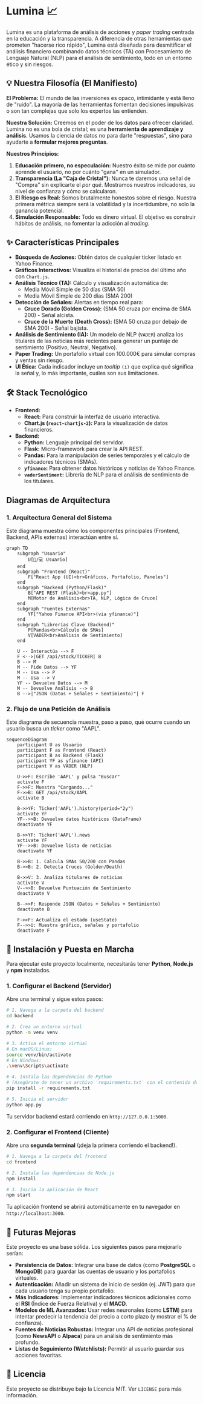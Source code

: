 # Lumina 📈

Lumina es una plataforma de análisis de acciones y *paper trading* centrada en la educación y la transparencia. A diferencia de otras herramientas que prometen "hacerse rico rápido", Lumina está diseñada para desmitificar el análisis financiero combinando datos técnicos (TA) con Procesamiento de Lenguaje Natural (NLP) para el análisis de sentimiento, todo en un entorno ético y sin riesgos.

## 💡 Nuestra Filosofía (El Manifiesto)

**El Problema:** El mundo de las inversiones es opaco, intimidante y está lleno de "ruido". La mayoría de las herramientas fomentan decisiones impulsivas o son tan complejas que solo los expertos las entienden.

**Nuestra Solución:** Creemos en el poder de los datos para ofrecer claridad. Lumina no es una bola de cristal; es una **herramienta de aprendizaje y análisis**. Usamos la ciencia de datos no para darte "respuestas", sino para ayudarte a **formular mejores preguntas**.

**Nuestros Principios:**

1.  **Educación primero, no especulación:** Nuestro éxito se mide por cuánto aprende el usuario, no por cuánto "gana" en un simulador.
2.  **Transparencia (La "Caja de Cristal"):** Nunca te daremos una señal de "Compra" sin explicarte el *por qué*. Mostramos nuestros indicadores, su nivel de confianza y cómo se calcularon.
3.  **El Riesgo es Real:** Somos brutalmente honestos sobre el riesgo. Nuestra primera métrica siempre será la volatilidad y la incertidumbre, no solo la ganancia potencial.
4.  **Simulación Responsable:** Todo es dinero virtual. El objetivo es construir hábitos de análisis, no fomentar la adicción al *trading*.

## ✨ Características Principales

  * **Búsqueda de Acciones:** Obtén datos de cualquier ticker listado en Yahoo Finance.
  * **Gráficos Interactivos:** Visualiza el historial de precios del último año con `Chart.js`.
  * **Análisis Técnico (TA):** Cálculo y visualización automática de:
      * Media Móvil Simple de 50 días (SMA 50)
      * Media Móvil Simple de 200 días (SMA 200)
  * **Detección de Señales:** Alertas en tiempo real para:
      * **Cruce Dorado (Golden Cross):** (SMA 50 cruza por encima de SMA 200) - Señal alcista.
      * **Cruce de la Muerte (Death Cross):** (SMA 50 cruza por debajo de SMA 200) - Señal bajista.
  * **Análisis de Sentimiento (IA):** Un modelo de NLP (`VADER`) analiza los titulares de las noticias más recientes para generar un puntaje de sentimiento (Positivo, Neutral, Negativo).
  * **Paper Trading:** Un portafolio virtual con 100.000€ para simular compras y ventas sin riesgo.
  * **UI Ética:** Cada indicador incluye un *tooltip* `(i)` que explica qué significa la señal y, lo más importante, cuáles son sus limitaciones.



## 🛠️ Stack Tecnológico

  * **Frontend:**
      * **React:** Para construir la interfaz de usuario interactiva.
      * **Chart.js (`react-chartjs-2`):** Para la visualización de datos financieros.
  * **Backend:**
      * **Python:** Lenguaje principal del servidor.
      * **Flask:** Micro-framework para crear la API REST.
      * **Pandas:** Para la manipulación de series temporales y el cálculo de indicadores técnicos (SMAs).
      * **`yfinance`:** Para obtener datos históricos y noticias de Yahoo Finance.
      * **`vaderSentiment`:** Librería de NLP para el análisis de sentimiento de los titulares.



## Diagramas de Arquitectura

### 1. Arquitectura General del Sistema

Este diagrama muestra cómo los componentes principales (Frontend, Backend, APIs externas) interactúan entre sí.

```mermaid
graph TD
    subgraph "Usuario"
        U[📱/💻 Usuario]
    end
    subgraph "Frontend (React)"
        F["React App (UI)<br>Gráficos, Portafolio, Paneles"]
    end
    subgraph "Backend (Python/Flask)"
        B["API REST (Flask)<br>app.py"]
        M[Motor de Análisis<br>TA, NLP, Lógica de Cruce]
    end
    subgraph "Fuentes Externas"
        YF["Yahoo Finance API<br>(via yfinance)"]
    end
    subgraph "Librerías Clave (Backend)"
        P[Pandas<br>Cálculo de SMAs]
        V[VADER<br>Análisis de Sentimiento]
    end

    U -- Interactúa --> F
    F <-->|GET /api/stock/TICKER| B
    B --> M
    M -- Pide Datos --> YF
    M -- Usa --> P
    M -- Usa --> V
    YF -- Devuelve Datos --> M
    M -- Devuelve Análisis --> B
    B -->|"JSON (Datos + Señales + Sentimiento)"| F
```

### 2. Flujo de una Petición de Análisis

Este diagrama de secuencia muestra, paso a paso, qué ocurre cuando un usuario busca un *ticker* como "AAPL".

```mermaid
sequenceDiagram
    participant U as Usuario
    participant F as Frontend (React)
    participant B as Backend (Flask)
    participant YF as yfinance (API)
    participant V as VADER (NLP)

    U->>F: Escribe 'AAPL' y pulsa "Buscar"
    activate F
    F->>F: Muestra "Cargando..."
    F->>B: GET /api/stock/AAPL
    activate B
    
    B->>YF: Ticker('AAPL').history(period="2y")
    activate YF
    YF-->>B: Devuelve datos históricos (DataFrame)
    deactivate YF
    
    B->>YF: Ticker('AAPL').news
    activate YF
    YF-->>B: Devuelve lista de noticias
    deactivate YF
    
    B->>B: 1. Calcula SMAs 50/200 con Pandas
    B->>B: 2. Detecta Cruces (Golden/Death)
    
    B->>V: 3. Analiza titulares de noticias
    activate V
    V-->>B: Devuelve Puntuación de Sentimiento
    deactivate V
    
    B-->>F: Responde JSON (Datos + Señales + Sentimiento)
    deactivate B
    
    F->>F: Actualiza el estado (useState)
    F-->>U: Muestra gráfico, señales y portafolio
    deactivate F
```



## 🚀 Instalación y Puesta en Marcha

Para ejecutar este proyecto localmente, necesitarás tener **Python**, **Node.js** y **npm** instalados.

### 1. Configurar el Backend (Servidor)

Abre una terminal y sigue estos pasos:

```bash
# 1. Navega a la carpeta del backend
cd backend

# 2. Crea un entorno virtual
python -m venv venv

# 3. Activa el entorno virtual
# En macOS/Linux:
source venv/bin/activate
# En Windows:
.\venv\Scripts\activate

# 4. Instala las dependencias de Python
# (Asegúrate de tener un archivo 'requirements.txt' con el contenido de abajo)
pip install -r requirements.txt

# 5. Inicia el servidor
python app.py
```

Tu servidor backend estará corriendo en `http://127.0.0.1:5000`.

### 2. Configurar el Frontend (Cliente)

Abre una **segunda terminal** (¡deja la primera corriendo el backend\!).

```bash
# 1. Navega a la carpeta del frontend
cd frontend

# 2. Instala las dependencias de Node.js
npm install

# 3. Inicia la aplicación de React
npm start
```

Tu aplicación frontend se abrirá automáticamente en tu navegador en `http://localhost:3000`.



## 🔮 Futuras Mejoras

Este proyecto es una base sólida. Los siguientes pasos para mejorarlo serían:

  * **Persistencia de Datos:** Integrar una base de datos (como **PostgreSQL** o **MongoDB**) para guardar las cuentas de usuario y los portafolios virtuales.
  * **Autenticación:** Añadir un sistema de inicio de sesión (ej. JWT) para que cada usuario tenga su propio portafolio.
  * **Más Indicadores:** Implementar indicadores técnicos adicionales como el **RSI** (Índice de Fuerza Relativa) y el **MACD**.
  * **Modelos de ML Avanzados:** Usar redes neuronales (como **LSTM**) para intentar predecir la tendencia del precio a corto plazo (y mostrar el % de confianza).
  * **Fuentes de Noticias Robustas:** Integrar una API de noticias profesional (como **NewsAPI** o **Alpaca**) para un análisis de sentimiento más profundo.
  * **Listas de Seguimiento (Watchlists):** Permitir al usuario guardar sus acciones favoritas.



## 📄 Licencia

Este proyecto se distribuye bajo la Licencia MIT. Ver `LICENSE` para más información.